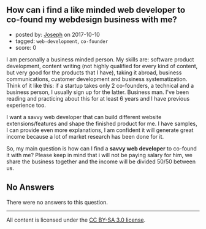 ## How can i find a like minded web developer to co-found my webdesign business with me?

- posted by: [Joseph](https://stackexchange.com/users/8367900/joseph) on 2017-10-10
- tagged: `web-development`, `co-founder`
- score: 0

<p>I am personally a business minded person. My skills are: software product development, content writing (not highly qualified for every kind of content, but very good for the products that I have), taking it abroad, business communications, customer development and business systematization.  Think of it like this: if a startup takes only 2 co-founders, a technical and a business person, I usually sign up for the latter. Business man. I've been reading and practicing about this for at least 6 years and I have previous experience too. </p>

<p>I want a savvy web developer that can build different website extensions/features and shape the finished product for me. I have samples, I can provide even more explanations, I am confident it will generate great income because a lot of market research has been done for it. </p>

<p>So, my main question is how can I find a <strong>savvy web developer</strong> to co-found it with me? Please keep in mind that i will not be paying salary for him, we share the business together and the income will be divided 50/50 between us. </p>


## No Answers

There were no answers to this question.


---

All content is licensed under the [CC BY-SA 3.0 license](https://creativecommons.org/licenses/by-sa/3.0/).
